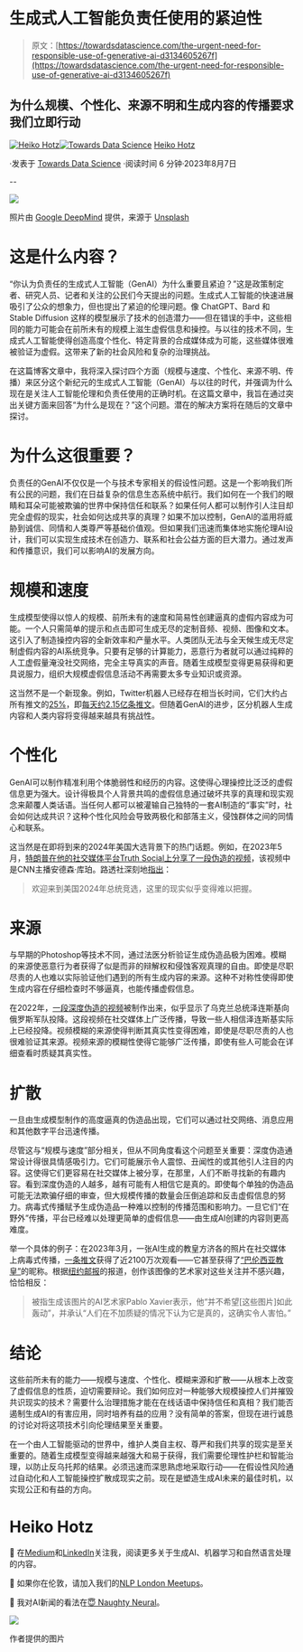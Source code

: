 # 生成式人工智能负责任使用的紧迫性

> 原文：[https://towardsdatascience.com/the-urgent-need-for-responsible-use-of-generative-ai-d3134605267f](https://towardsdatascience.com/the-urgent-need-for-responsible-use-of-generative-ai-d3134605267f)

## 为什么规模、个性化、来源不明和生成内容的传播要求我们立即行动

[](https://heiko-hotz.medium.com/?source=post_page-----d3134605267f--------------------------------)[![Heiko Hotz](../Images/d08394d46d41d5cd9e76557a463be95e.png)](https://heiko-hotz.medium.com/?source=post_page-----d3134605267f--------------------------------)[](https://towardsdatascience.com/?source=post_page-----d3134605267f--------------------------------)[![Towards Data Science](../Images/a6ff2676ffcc0c7aad8aaf1d79379785.png)](https://towardsdatascience.com/?source=post_page-----d3134605267f--------------------------------) [Heiko Hotz](https://heiko-hotz.medium.com/?source=post_page-----d3134605267f--------------------------------)

·发表于 [Towards Data Science](https://towardsdatascience.com/?source=post_page-----d3134605267f--------------------------------) ·阅读时间 6 分钟·2023年8月7日

--

![](../Images/f73c65500922a3b7db0293a32e36c03e.png)

照片由 [Google DeepMind](https://unsplash.com/@googledeepmind?utm_source=medium&utm_medium=referral) 提供，来源于 [Unsplash](https://unsplash.com/?utm_source=medium&utm_medium=referral)

# 这是什么内容？

“你认为负责任的生成式人工智能（GenAI）为什么重要且紧迫？”这是政策制定者、研究人员、记者和关注的公民们今天提出的问题。生成式人工智能的快速进展吸引了公众的想象力，但也提出了紧迫的伦理问题。像 ChatGPT、Bard 和 Stable Diffusion 这样的模型展示了技术的创造潜力——但在错误的手中，这些相同的能力可能会在前所未有的规模上滋生虚假信息和操控。与以往的技术不同，生成式人工智能使得创造高度个性化、特定背景的合成媒体成为可能，这些媒体很难被验证为虚假。这带来了新的社会风险和复杂的治理挑战。

在这篇博客文章中，我将深入探讨四个方面（规模与速度、个性化、来源不明、传播）来区分这个新纪元的生成式人工智能（GenAI）与以往的时代，并强调为什么现在是关注人工智能伦理和负责任使用的正确时机。在这篇文章中，我旨在通过突出关键方面来回答“为什么是现在？”这个问题。潜在的解决方案将在随后的文章中探讨。

# 为什么这很重要？

负责任的GenAI不仅仅是一个与技术专家相关的假设性问题。这是一个影响我们所有公民的问题，我们在日益复杂的信息生态系统中航行。我们如何在一个我们的眼睛和耳朵可能被欺骗的世界中保持信任和联系？如果任何人都可以制作引人注目却完全虚假的现实，社会如何达成共享的真理？如果不加以控制，GenAI的滥用将威胁到诚信、同情和人类尊严等基础价值观。但如果我们迅速而集体地实施伦理AI设计，我们可以实现生成技术在创造力、联系和社会公益方面的巨大潜力。通过发声和传播意识，我们可以影响AI的发展方向。

# 规模和速度

生成模型使得以惊人的规模、前所未有的速度和简易性创建逼真的虚假内容成为可能。一个人只需简单的提示和点击即可生成无尽的定制音频、视频、图像和文本。这引入了制造操控内容的全新效率和产量水平。人类团队无法与全天候生成无尽定制虚假内容的AI系统竞争。只要有足够的计算能力，恶意行为者就可以通过纯粹的人工虚假量淹没社交网络，完全主导真实的声音。随着生成模型变得更易获得和更具说服力，组织大规模虚假信息活动不再需要太多专业知识或资源。

这当然不是一个新现象。例如，Twitter机器人已经存在相当长时间，它们大约占所有推文的[25%](https://www.businessinsider.com/twitter-bots-comprise-less-than-5-but-tweet-more-2022-9)，即[每天约2.15亿条推文](https://www.businessdit.com/number-of-tweets-per-day/)。但随着GenAI的进步，区分机器人生成内容和人类内容将变得越来越具有挑战性。

# 个性化

GenAI可以制作精准利用个体脆弱性和经历的内容。这使得心理操控比泛泛的虚假信息更为强大。设计得极具个人背景共鸣的虚假信息通过破坏共享的真理和现实观念来颠覆人类话语。当任何人都可以被灌输自己独特的一套AI制造的“事实”时，社会如何达成共识？这种个性化风险会导致两极化和部落主义，侵蚀群体之间的同情心和联系。

这当然是在即将到来的2024年美国大选背景下的热门话题。例如，在2023年5月，[特朗普在他的社交媒体平台Truth Social上分享了一段伪造的视频](https://news.yahoo.com/trump-shares-fake-video-anderson-145621081.html)，该视频中是CNN主播安德森·库珀。路透社深刻地[指出](https://www.reuters.com/article/usa-election-ai-idCAKBN2XL0IS)：

> 欢迎来到美国2024年总统竞选，这里的现实似乎变得难以把握。

# 来源

与早期的Photoshop等技术不同，通过法医分析验证生成伪造品极为困难。模糊的来源使恶意行为者获得了似是而非的辩解权和侵蚀客观真理的自由。即使是尽职尽责的人也难以实际验证他们遇到的所有生成内容的来源。这种不对称性使得即使生成内容在仔细检查时不够逼真，也能传播虚假信息。

在2022年，[一段深度伪造的视频](https://www.npr.org/2022/03/16/1087062648/deepfake-video-zelenskyy-experts-war-manipulation-ukraine-russia)被制作出来，似乎显示了乌克兰总统泽连斯基向俄罗斯军队投降。这段视频在社交媒体上广泛传播，导致一些人相信泽连斯基实际上已经投降。视频模糊的来源使得判断其真实性变得困难，即使是尽职尽责的人也很难验证其来源。视频来源的模糊性使得它能够广泛传播，即使有些人可能会在详细查看时质疑其真实性。

# 扩散

一旦由生成模型制作的高度逼真的伪造品出现，它们可以通过社交网络、消息应用和其他数字平台迅速传播。

尽管这与“规模与速度”部分相关，但从不同角度看这个问题至关重要：深度伪造通常设计得很具情感吸引力。它们可能展示令人震惊、丑闻性的或其他引人注目的内容。这使得它们更容易在社交媒体上被分享，在那里，人们不断寻找新的有趣内容。看到深度伪造的人越多，越有可能有人相信它是真的。即使每个单独的伪造品可能无法欺骗仔细的审查，但大规模传播的数量会压倒追踪和反击虚假信息的努力。病毒式传播赋予生成伪造品一种难以控制的传播范围和影响力。一旦它们“在野外”传播，平台已经难以处理更简单的虚假信息——由生成AI创建的内容则更高难度。

举一个具体的例子：在2023年3月，一张AI生成的教皇方济各的照片在社交媒体上病毒式传播，[一条推文](https://twitter.com/singareddynm/status/1639655045875507201)获得了近2100万次观看——它甚至获得了[“巴伦西亚教皇”](https://www.forbes.com/sites/danidiplacido/2023/03/27/why-did-balenciaga-pope-go-viral/)的昵称。根据[纽约邮报](https://nypost.com/2023/05/11/google-to-label-ai-generated-images-as-viral-trump-deepfake/)的报道，创作该图像的艺术家对这些关注并不感兴趣，恰恰相反：

> 被指生成该图片的AI艺术家Pablo Xavier表示，他“并不希望[这些图片]如此轰动”，并承认“人们在不加质疑的情况下认为它是真的，这确实令人害怕。”

# 结论

这些前所未有的能力——规模与速度、个性化、模糊来源和扩散——从根本上改变了虚假信息的性质，迫切需要辩论。我们如何应对一种能够大规模操控人们并摧毁共识现实的技术？需要什么治理措施才能在在线话语中保持信任和真相？我们能否遏制生成AI的有害应用，同时培养有益的应用？没有简单的答案，但现在进行诚恳的讨论对将这项技术引向伦理结果至关重要。

在一个由人工智能驱动的世界中，维护人类自主权、尊严和我们共享的现实是至关重要的。随着生成模型变得越来越强大和易于获得，我们需要伦理性护栏和智能治理，以防止反乌托邦的结果。必须迅速而深思熟虑地采取行动——在假设性风险通过自动化和人工智能操控扩散成现实之前。现在是塑造生成AI未来的最佳时机，以实现公正和有益的方向。

# Heiko Hotz

👋 在[Medium](https://heiko-hotz.medium.com/)和[LinkedIn](https://www.linkedin.com/in/heikohotz/)关注我，阅读更多关于生成AI、机器学习和自然语言处理的内容。

👥 如果你在伦敦，请加入我们的[NLP London Meetups](https://www.meetup.com/nlp_london/)。

📔 我对AI新闻的看法在[😇 Naughty Neural](https://naughtyneural.net/)。

![](../Images/33b1525d9317ce4918a46789999f97ee.png)

作者提供的图片
